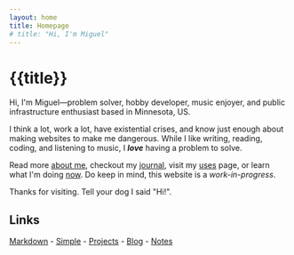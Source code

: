 ```yaml
---
layout: home
title: Homepage
# title: "Hi, I'm Miguel"
---
```


# {{title}}

Hi, I'm Miguel—problem solver, hobby developer, music enjoyer, and public infrastructure enthusiast based in Minnesota, US.

<!-- Problem solver, hobby developer, music enjoyer, and public infrastructure enthusiast based in Minnesota, US. -->

I think a lot, work a lot, have existential crises, and know just enough about making websites to make me dangerous. While I like writing, reading, coding, and listening to music, I _**love**_ having a problem to solve.

Read more [about me](/ximena/about/), checkout my [journal](/ximena/journal/), visit my [uses](/ximena/uses/) page, or learn what I'm doing [now](/ximena/now/). Do keep in mind, this website is a _work-in-progress_.

Thanks for visiting. Tell your dog I said "Hi!".

## Links

[Markdown](/ximena/markdown) - [Simple](/ximena/simple) - [Projects](/ximena/projects) - [Blog](/ximena/blog) - [Notes](/ximena/notes)

